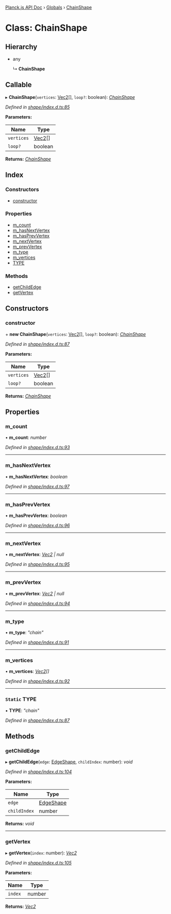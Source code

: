 [Planck.js API Doc](../README.md) › [Globals](../globals.md) › [ChainShape](chainshape.md)

# Class: ChainShape

## Hierarchy

* any

  ↳ **ChainShape**

## Callable

▸ **ChainShape**(`vertices`: [Vec2](vec2.md)[], `loop?`: boolean): *[ChainShape](chainshape.md)*

*Defined in [shape/index.d.ts:85](https://github.com/shakiba/planck.js/blob/b7f66f1/lib/shape/index.d.ts#L85)*

**Parameters:**

Name | Type |
------ | ------ |
`vertices` | [Vec2](vec2.md)[] |
`loop?` | boolean |

**Returns:** *[ChainShape](chainshape.md)*

## Index

### Constructors

* [constructor](chainshape.md#constructor)

### Properties

* [m_count](chainshape.md#m_count)
* [m_hasNextVertex](chainshape.md#m_hasnextvertex)
* [m_hasPrevVertex](chainshape.md#m_hasprevvertex)
* [m_nextVertex](chainshape.md#m_nextvertex)
* [m_prevVertex](chainshape.md#m_prevvertex)
* [m_type](chainshape.md#m_type)
* [m_vertices](chainshape.md#m_vertices)
* [TYPE](chainshape.md#static-type)

### Methods

* [getChildEdge](chainshape.md#getchildedge)
* [getVertex](chainshape.md#getvertex)

## Constructors

###  constructor

\+ **new ChainShape**(`vertices`: [Vec2](vec2.md)[], `loop?`: boolean): *[ChainShape](chainshape.md)*

*Defined in [shape/index.d.ts:87](https://github.com/shakiba/planck.js/blob/b7f66f1/lib/shape/index.d.ts#L87)*

**Parameters:**

Name | Type |
------ | ------ |
`vertices` | [Vec2](vec2.md)[] |
`loop?` | boolean |

**Returns:** *[ChainShape](chainshape.md)*

## Properties

###  m_count

• **m_count**: *number*

*Defined in [shape/index.d.ts:93](https://github.com/shakiba/planck.js/blob/b7f66f1/lib/shape/index.d.ts#L93)*

___

###  m_hasNextVertex

• **m_hasNextVertex**: *boolean*

*Defined in [shape/index.d.ts:97](https://github.com/shakiba/planck.js/blob/b7f66f1/lib/shape/index.d.ts#L97)*

___

###  m_hasPrevVertex

• **m_hasPrevVertex**: *boolean*

*Defined in [shape/index.d.ts:96](https://github.com/shakiba/planck.js/blob/b7f66f1/lib/shape/index.d.ts#L96)*

___

###  m_nextVertex

• **m_nextVertex**: *[Vec2](vec2.md) | null*

*Defined in [shape/index.d.ts:95](https://github.com/shakiba/planck.js/blob/b7f66f1/lib/shape/index.d.ts#L95)*

___

###  m_prevVertex

• **m_prevVertex**: *[Vec2](vec2.md) | null*

*Defined in [shape/index.d.ts:94](https://github.com/shakiba/planck.js/blob/b7f66f1/lib/shape/index.d.ts#L94)*

___

###  m_type

• **m_type**: *"chain"*

*Defined in [shape/index.d.ts:91](https://github.com/shakiba/planck.js/blob/b7f66f1/lib/shape/index.d.ts#L91)*

___

###  m_vertices

• **m_vertices**: *[Vec2](vec2.md)[]*

*Defined in [shape/index.d.ts:92](https://github.com/shakiba/planck.js/blob/b7f66f1/lib/shape/index.d.ts#L92)*

___

### `Static` TYPE

▪ **TYPE**: *"chain"*

*Defined in [shape/index.d.ts:87](https://github.com/shakiba/planck.js/blob/b7f66f1/lib/shape/index.d.ts#L87)*

## Methods

###  getChildEdge

▸ **getChildEdge**(`edge`: [EdgeShape](edgeshape.md), `childIndex`: number): *void*

*Defined in [shape/index.d.ts:104](https://github.com/shakiba/planck.js/blob/b7f66f1/lib/shape/index.d.ts#L104)*

**Parameters:**

Name | Type |
------ | ------ |
`edge` | [EdgeShape](edgeshape.md) |
`childIndex` | number |

**Returns:** *void*

___

###  getVertex

▸ **getVertex**(`index`: number): *[Vec2](vec2.md)*

*Defined in [shape/index.d.ts:105](https://github.com/shakiba/planck.js/blob/b7f66f1/lib/shape/index.d.ts#L105)*

**Parameters:**

Name | Type |
------ | ------ |
`index` | number |

**Returns:** *[Vec2](vec2.md)*
